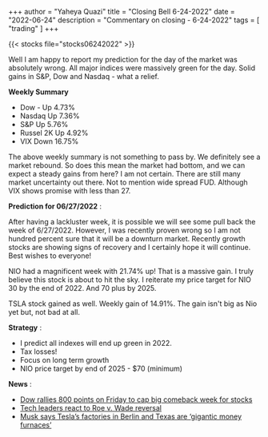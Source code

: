 +++
author = "Yaheya Quazi"
title = "Closing Bell 6-24-2022"
date = "2022-06-24"
description = "Commentary on closing - 6-24-2022"
tags = [
"trading"
]
+++

{{< stocks file="stocks06242022" >}}

Well I am happy to report my prediction for the day of the market was absolutely wrong. All major indices were massively green for the day. Solid gains in S&P, Dow and Nasdaq - what a relief.

**Weekly Summary**

* Dow - Up 4.73%
* Nasdaq Up 7.36%
* S&P Up 5.76%
* Russel 2K Up 4.92%
* VIX Down 16.75%

The above weekly summary is not something to pass by. We definitely see a market rebound. So does this mean the market had bottom, and we can expect a steady gains from here? I am not certain. There are still many market uncertainty out there. Not to mention wide spread FUD. Although VIX shows promise with less than 27. 

**Prediction for 06/27/2022** :

After having a lackluster week, it is possible we will see some pull back the week of 6/27/2022. However, I was recently proven wrong so I am not hundred percent sure that it will be a downturn market. Recently growth stocks are showing signs of recovery and I certainly hope it will continue. Best wishes to everyone!

NIO had a magnificent week with 21.74% up! That is a massive gain. I truly believe this stock is about to hit the sky. I reiterate my price target for NIO 30 by the end of 2022. And 70 plus by 2025.

TSLA stock gained as well. Weekly gain of 14.91%. The gain isn't big as Nio yet but, not bad at all.

**Strategy** :

* I predict all indexes will end up green in 2022.
* Tax losses!
* Focus on long term growth
* NIO price target by end of 2025 - $70 (minimum)

**News** :

* [Dow rallies 800 points on Friday to cap big comeback week for stocks](https://www.cnbc.com/2022/06/23/stock-market-news-futures-open-to-close.html)
* [Tech leaders react to Roe v. Wade reversal](https://www.cnbc.com/2022/06/24/tech-execs-react-to-roe-v-wade-reversal-gates-sandberg-wojcicki.html)
* [Musk says Tesla’s factories in Berlin and Texas are ‘gigantic money furnaces’](https://www.cnbc.com/2022/06/23/musk-says-tesla-berlin-and-austin-factories-losing-billions-of-dollars.html?&qsearchterm=tesla)





